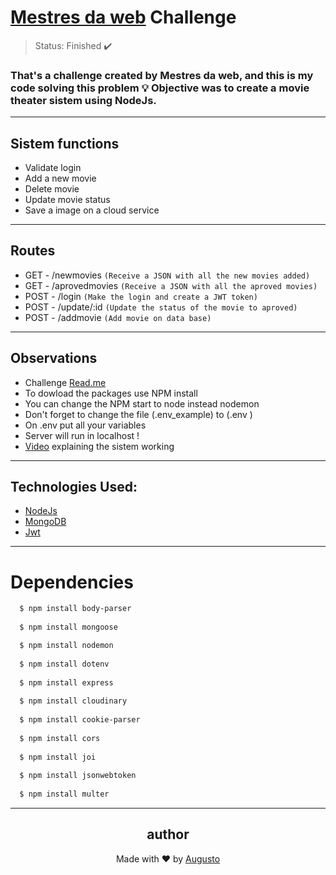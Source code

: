# [Mestres da web](https://mestresdaweb.com.br) Challenge

>Status: Finished ✔️

### That's a challenge created by Mestres da web, and this is my code solving this problem 💡 Objective was to create a movie theater sistem using NodeJs.
---
## Sistem functions 
+ Validate login
+ Add a new movie
+ Delete movie
+ Update movie status
+ Save a image on a cloud service
---
## Routes

+ GET - /newmovies  ```(Receive a JSON with all the new movies added)```
+ GET - /aprovedmovies  ```(Receive a JSON with all the aproved movies)```
+ POST - /login   ```(Make the login and create a JWT token)```
+ POST - /update/:id   ```(Update the status of the movie to aproved)```
+ POST - /addmovie   ```(Add movie on data base)```
---
## Observations 
+ Challenge [Read.me](https://github.com/Mestres-da-Web/desafio-backend-pleno)
+ To dowload the packages use NPM install
+ You can change the NPM start to node instead nodemon
+ Don't forget to change the file (.env_example) to (.env )
+ On .env put all your variables 
+ Server will run in localhost !
+ [Video](https://youtu.be/K4Ed9e4aH-c) explaining the sistem working
---
## Technologies Used:

+ [NodeJs](https://nodejs.org/en/)
+ [MongoDB](https://docs.mongodb.com)
+ [Jwt](https://jwt.io)

---
# Dependencies
```bash
  $ npm install body-parser
  
  $ npm install mongoose

  $ npm install nodemon
  
  $ npm install dotenv
  
  $ npm install express
  
  $ npm install cloudinary
  
  $ npm install cookie-parser
  
  $ npm install cors
  
  $ npm install joi
  
  $ npm install jsonwebtoken
  
  $ npm install multer
```
---

<h2 align='center'>author</h2>
<div align='center'>
  Made with ❤️ by <a href="https://github.com/AugustoBernardes">Augusto</a>
</div>
